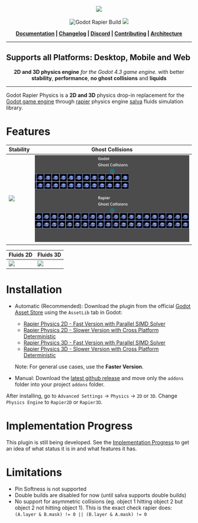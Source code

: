 <p align="center">
<img src="https://github.com/appsinacup/godot-rapier-physics/blob/main/logo.jpg?raw=true"/>
</p>
<p align="center">
        <img src="https://github.com/appsinacup/godot-rapier-physics/actions/workflows/runner.yml/badge.svg?branch=main"
            alt="Godot Rapier Build"></a>
        <img src="https://img.shields.io/badge/Godot-4.3-%23478cbf?logo=godot-engine&logoColor=white" />
</p>

<p align = "center">
    <strong>
        <a href="https://godot.rapier.rs">Documentation</a> | <a href="https://github.com/appsinacup/godot-rapier-physics/blob/main/CHANGELOG.md">Changelog</a> | <a href="https://discord.gg/56dMud8HYn">Discord</a> | <a href="https://github.com/appsinacup/godot-rapier-physics/blob/main/CONTRIBUTING.md">Contributing</a> | <a href="https://github.com/appsinacup/godot-rapier-physics/blob/main/ARCHITECTURE.md">Architecture</a>
    </strong>
</p>


-----
Supports all Platforms: Desktop, Mobile and Web
-----

<p align = "center">
<b>2D and 3D physics engine</b>
<i>for the Godot 4.3 game engine.</i>
with better <b>stability</b>, <b>performance</b>, <b>no ghost collisions</b> and <b>liquids</b>
</p>

-----

Godot Rapier Physics is a **2D and 3D** physics drop-in replacement for the [Godot game engine](https://github.com/godotengine/godot) through [rapier](https://github.com/dimforge/rapier) physics engine [salva](https://github.com/dimforge/salva) fluids simulation library.


# Features

Stability|Ghost Collisions
-|-
![](docs/rapier-vid.gif)|![](docs/ghost_collisions.gif)

Fluids 2D| Fluids 3D
-|-
![](docs/fluid_shader.gif)|![](docs/water_3d.gif)

# Installation

- Automatic (Recommended): Download the plugin from the official [Godot Asset Store](https://godotengine.org/asset-library/asset/2267) using the `AssetLib` tab in Godot:
    - [Rapier Physics 2D - Fast Version with Parallel SIMD Solver](https://godotengine.org/asset-library/asset/2267)
    - [Rapier Physics 2D - Slower Version with Cross Platform Deterministic](https://godotengine.org/asset-library/asset/2815)
    - [Rapier Physics 3D - Fast Version with Parallel SIMD Solver](https://godotengine.org/asset-library/asset/3084)
    - [Rapier Physics 3D - Slower Version with Cross Platform Deterministic](https://godotengine.org/asset-library/asset/3085)

    Note: For general use cases, use the **Faster Version**.

- Manual: Download the [latest github release](https://github.com/appsinacup/godot-rapier-physics/releases/latest) and move only the `addons` folder into your project `addons` folder.

After installing, go to `Advanced Settings` -> `Physics` -> `2D` or `3D`. Change `Physics Engine` to `Rapier2D` or `Rapier3D`.

# Implementation Progress

This plugin is still being developed. See the [Implementation Progress](https://godot.rapier.rs/docs/progress/) to get an idea of what status it is in and what features it has.

# Limitations

- Pin Softness is not supported
- Double builds are disabled for now (until salva supports double builds)
- No support for asymmetric collisions (eg. object 1 hitting object 2 but object 2 not hitting object 1). This is the exact check rapier does: `(A.layer & B.mask) != 0 || (B.layer & A.mask) != 0`
